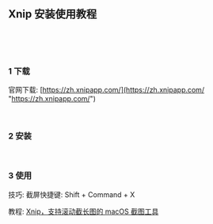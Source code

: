## Xnip 安装使用教程  

​    

​    

### 1 下载  

官网下载: [https://zh.xnipapp.com/](https://zh.xnipapp.com/ "https://zh.xnipapp.com/")  

​    

### 2 安装    

​    

### 3 使用  

技巧: 截屏快捷键: Shift + Command + X  

教程: [Xnip，支持滚动截长图的 macOS 截图工具](https://sspai.com/post/42686 "https://sspai.com/post/42686")  



